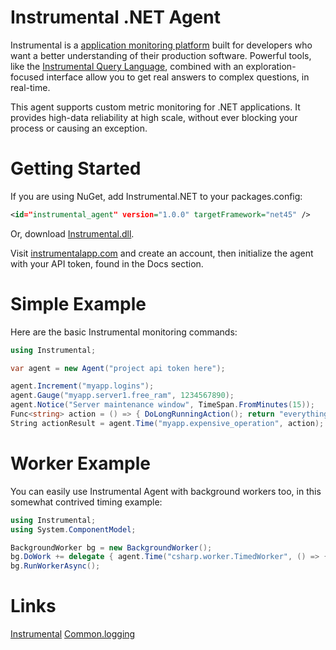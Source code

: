 Instrumental .NET Agent
================

Instrumental is a [application monitoring platform](https://instrumentalapp.com) built for developers who want a better understanding of their production software. Powerful tools, like the [Instrumental Query Language](https://instrumentalapp.com/docs/query-language), combined with an exploration-focused interface allow you to get real answers to complex questions, in real-time.

This agent supports custom metric monitoring for .NET applications. It provides high-data reliability at high scale, without ever blocking your process or causing an exception.

Getting Started
===============

If you are using NuGet, add Instrumental.NET to your packages.config:

```xml
<id="instrumental_agent" version="1.0.0" targetFramework="net45" />
```

Or, download [Instrumental.dll](https://github.com/Instrumental/instrumental_agent-csharp/releases/latest).

Visit [instrumentalapp.com](https://instrumentalapp.com) and create an account, then initialize the agent with your API token, found in the Docs section.

Simple Example
==============

Here are the basic Instrumental monitoring commands:

```csharp
using Instrumental;

var agent = new Agent("project api token here");

agent.Increment("myapp.logins");
agent.Gauge("myapp.server1.free_ram", 1234567890);
agent.Notice("Server maintenance window", TimeSpan.FromMinutes(15));
Func<string> action = () => { DoLongRunningAction(); return "everything is fine"; };
String actionResult = agent.Time("myapp.expensive_operation", action);
```

Worker Example
==============

You can easily use Instrumental Agent with background workers too, in this somewhat contrived timing example:

```csharp
using Instrumental;
using System.ComponentModel;

BackgroundWorker bg = new BackgroundWorker();
bg.DoWork += delegate { agent.Time("csharp.worker.TimedWorker", () => { System.Threading.Thread.Sleep(500); return 0;} );
bg.RunWorkerAsync();
```

Links
=====

[Instrumental](http://instrumentalapp.com)
[Common.logging](http://netcommon.sourceforge.net/)
